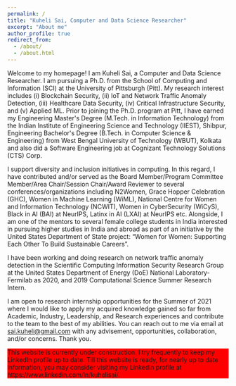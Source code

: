 ```yaml
---
permalink: /
title: "Kuheli Sai, Computer and Data Science Researcher"
excerpt: "About me"
author_profile: true
redirect_from: 
  - /about/
  - /about.html
---
```




Welcome to my homepage! I am Kuheli Sai, a Computer and Data Science Researcher. I am pursuing a Ph.D. from the School of Computing and Information (SCI) at the University of Pittsburgh (Pitt). My research interest includes (i) Blockchain Security, (ii) IoT and Network Traffic Anomaly Detection, (iii) Healthcare Data Security, (iv) Critical Infrastructure Security, and (v) Applied ML. Prior to joining the Ph.D. program at Pitt, I have earned my Engineering Master's Degree (M.Tech. in Information Technology) from the Indian Institute of Engineering Science and Technology (IIEST), Shibpur, Engineering Bachelor's Degree (B.Tech. in Computer Science & Engineering) from West Bengal University of Technology (WBUT), Kolkata and also did a Software Engineering job at Cognizant Technology Solutions (CTS) Corp.

I support diversity and inclusion initiatives in computing. In this regard, I have contributed and/or served as the Board Member/Program Committee Member/Area Chair/Session Chair/Award Reviewer to several conferences/organizations including N2Women, Grace Hopper Celebration (GHC), Women in Machine Learning (WiML), National Centre for Women and Information Technology (NCWIT), Women in CyberSecurity (WiCyS), Black in AI (BAI) at NeurIPS, Latinx in AI (LXAI) at NeurIPS etc. Alongside, I am one of the mentors to several female college students in India interested in pursuing higher studies in India and abroad as part of an initiative by the United States Department of State project: “Women for Women: Supporting Each Other To Build Sustainable Careers”.

I have been working and doing research on network traffic anomaly detection in the Scientific Computing Information Security Research Group at the United States Department of Energy (DoE) National Laboratory-Fermilab as 2020, and 2019 Computational Science Summer Research Intern.

I am open to research internship opportunities for the Summer of 2021 where I would like to apply my acquired knowledge gained so far from Academic, Industry, Leadership, and Research experiences and contribute to the team to the best of my abilities. You can reach out to me via email at sai.kuheli@gmail.com with any advisement, opportunities, collaboration, and/or concerns. Thank you. 

<p style="background-color:red;">This website is currently under construction. I try frequently to keep my LinkedIn profile up to date. Till this website is ready, for nearly up to date information, you may consider visiting my Linkedin profile at https://www.linkedin.com/in/kuhelisai/.</p>
